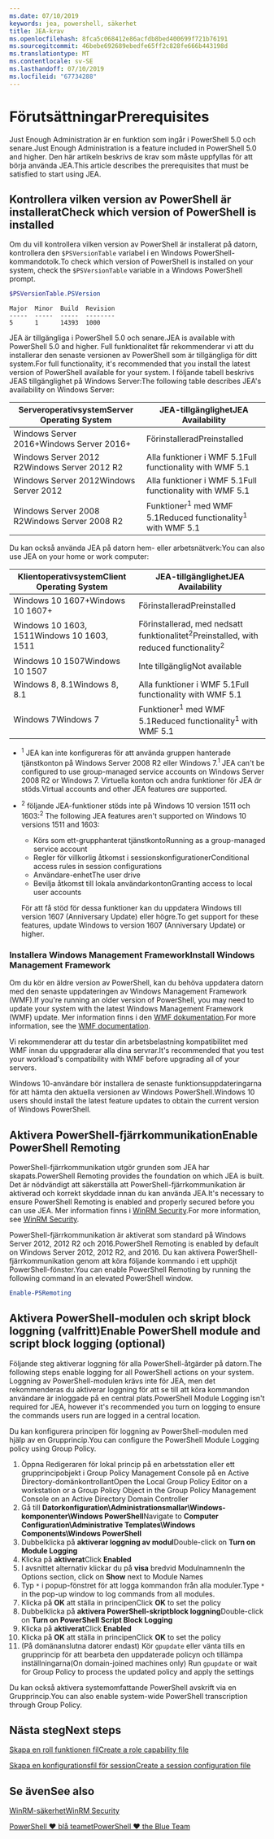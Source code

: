 ```yaml
---
ms.date: 07/10/2019
keywords: jea, powershell, säkerhet
title: JEA-krav
ms.openlocfilehash: 8fca5c068412e86acfdb8bed400699f721b76191
ms.sourcegitcommit: 46bebe692689ebedfe65ff2c828fe666b443198d
ms.translationtype: MT
ms.contentlocale: sv-SE
ms.lasthandoff: 07/10/2019
ms.locfileid: "67734288"
---
```

# <a name="prerequisites"></a><span data-ttu-id="234d9-103">Förutsättningar</span><span class="sxs-lookup"><span data-stu-id="234d9-103">Prerequisites</span></span>

<span data-ttu-id="234d9-104">Just Enough Administration är en funktion som ingår i PowerShell 5.0 och senare.</span><span class="sxs-lookup"><span data-stu-id="234d9-104">Just Enough Administration is a feature included in PowerShell 5.0 and higher.</span></span> <span data-ttu-id="234d9-105">Den här artikeln beskrivs de krav som måste uppfyllas för att börja använda JEA.</span><span class="sxs-lookup"><span data-stu-id="234d9-105">This article describes the prerequisites that must be satisfied to start using JEA.</span></span>


## <a name="check-which-version-of-powershell-is-installed"></a><span data-ttu-id="234d9-106">Kontrollera vilken version av PowerShell är installerat</span><span class="sxs-lookup"><span data-stu-id="234d9-106">Check which version of PowerShell is installed</span></span>

<span data-ttu-id="234d9-107">Om du vill kontrollera vilken version av PowerShell är installerat på datorn, kontrollera den `$PSVersionTable` variabel i en Windows PowerShell-kommandotolk.</span><span class="sxs-lookup"><span data-stu-id="234d9-107">To check which version of PowerShell is installed on your system, check the `$PSVersionTable` variable in a Windows PowerShell prompt.</span></span>

```powershell
$PSVersionTable.PSVersion
```

```Output
Major  Minor  Build  Revision
-----  -----  -----  --------
5      1      14393  1000
```

<span data-ttu-id="234d9-108">JEA är tillgängliga i PowerShell 5.0 och senare.</span><span class="sxs-lookup"><span data-stu-id="234d9-108">JEA is available with PowerShell 5.0 and higher.</span></span> <span data-ttu-id="234d9-109">Full funktionalitet får rekommenderar vi att du installerar den senaste versionen av PowerShell som är tillgängliga för ditt system.</span><span class="sxs-lookup"><span data-stu-id="234d9-109">For full functionality, it's recommended that you install the latest version of PowerShell available for your system.</span></span> <span data-ttu-id="234d9-110">I följande tabell beskrivs JEAS tillgänglighet på Windows Server:</span><span class="sxs-lookup"><span data-stu-id="234d9-110">The following table describes JEA's availability on Windows Server:</span></span>

| <span data-ttu-id="234d9-111">Serveroperativsystem</span><span class="sxs-lookup"><span data-stu-id="234d9-111">Server Operating System</span></span> |                <span data-ttu-id="234d9-112">JEA-tillgänglighet</span><span class="sxs-lookup"><span data-stu-id="234d9-112">JEA Availability</span></span>                |
| ----------------------- | ---------------------------------------------- |
| <span data-ttu-id="234d9-113">Windows Server 2016+</span><span class="sxs-lookup"><span data-stu-id="234d9-113">Windows Server 2016+</span></span>    | <span data-ttu-id="234d9-114">Förinstallerad</span><span class="sxs-lookup"><span data-stu-id="234d9-114">Preinstalled</span></span>                                   |
| <span data-ttu-id="234d9-115">Windows Server 2012 R2</span><span class="sxs-lookup"><span data-stu-id="234d9-115">Windows Server 2012 R2</span></span>  | <span data-ttu-id="234d9-116">Alla funktioner i WMF 5.1</span><span class="sxs-lookup"><span data-stu-id="234d9-116">Full functionality with WMF 5.1</span></span>                |
| <span data-ttu-id="234d9-117">Windows Server 2012</span><span class="sxs-lookup"><span data-stu-id="234d9-117">Windows Server 2012</span></span>     | <span data-ttu-id="234d9-118">Alla funktioner i WMF 5.1</span><span class="sxs-lookup"><span data-stu-id="234d9-118">Full functionality with WMF 5.1</span></span>                |
| <span data-ttu-id="234d9-119">Windows Server 2008 R2</span><span class="sxs-lookup"><span data-stu-id="234d9-119">Windows Server 2008 R2</span></span>  | <span data-ttu-id="234d9-120">Funktioner<sup>1</sup> med WMF 5.1</span><span class="sxs-lookup"><span data-stu-id="234d9-120">Reduced functionality<sup>1</sup> with WMF 5.1</span></span> |

<span data-ttu-id="234d9-121">Du kan också använda JEA på datorn hem- eller arbetsnätverk:</span><span class="sxs-lookup"><span data-stu-id="234d9-121">You can also use JEA on your home or work computer:</span></span>

| <span data-ttu-id="234d9-122">Klientoperativsystem</span><span class="sxs-lookup"><span data-stu-id="234d9-122">Client Operating System</span></span> |                   <span data-ttu-id="234d9-123">JEA-tillgänglighet</span><span class="sxs-lookup"><span data-stu-id="234d9-123">JEA Availability</span></span>                   |
| ----------------------- | ---------------------------------------------------- |
| <span data-ttu-id="234d9-124">Windows 10 1607+</span><span class="sxs-lookup"><span data-stu-id="234d9-124">Windows 10 1607+</span></span>        | <span data-ttu-id="234d9-125">Förinstallerad</span><span class="sxs-lookup"><span data-stu-id="234d9-125">Preinstalled</span></span>                                         |
| <span data-ttu-id="234d9-126">Windows 10 1603, 1511</span><span class="sxs-lookup"><span data-stu-id="234d9-126">Windows 10 1603, 1511</span></span>   | <span data-ttu-id="234d9-127">Förinstallerad, med nedsatt funktionalitet<sup>2</sup></span><span class="sxs-lookup"><span data-stu-id="234d9-127">Preinstalled, with reduced functionality<sup>2</sup></span></span> |
| <span data-ttu-id="234d9-128">Windows 10 1507</span><span class="sxs-lookup"><span data-stu-id="234d9-128">Windows 10 1507</span></span>         | <span data-ttu-id="234d9-129">Inte tillgänglig</span><span class="sxs-lookup"><span data-stu-id="234d9-129">Not available</span></span>                                        |
| <span data-ttu-id="234d9-130">Windows 8, 8.1</span><span class="sxs-lookup"><span data-stu-id="234d9-130">Windows 8, 8.1</span></span>          | <span data-ttu-id="234d9-131">Alla funktioner i WMF 5.1</span><span class="sxs-lookup"><span data-stu-id="234d9-131">Full functionality with WMF 5.1</span></span>                      |
| <span data-ttu-id="234d9-132">Windows 7</span><span class="sxs-lookup"><span data-stu-id="234d9-132">Windows 7</span></span>               | <span data-ttu-id="234d9-133">Funktioner<sup>1</sup> med WMF 5.1</span><span class="sxs-lookup"><span data-stu-id="234d9-133">Reduced functionality<sup>1</sup> with WMF 5.1</span></span>       |

- <span data-ttu-id="234d9-134"><sup>1</sup> JEA kan inte konfigureras för att använda gruppen hanterade tjänstkonton på Windows Server 2008 R2 eller Windows 7.</span><span class="sxs-lookup"><span data-stu-id="234d9-134"><sup>1</sup> JEA can't be configured to use group-managed service accounts on Windows Server 2008 R2 or Windows 7.</span></span> <span data-ttu-id="234d9-135">Virtuella konton och andra funktioner för JEA *är* stöds.</span><span class="sxs-lookup"><span data-stu-id="234d9-135">Virtual accounts and other JEA features *are* supported.</span></span>

- <span data-ttu-id="234d9-136"><sup>2</sup> följande JEA-funktioner stöds inte på Windows 10 version 1511 och 1603:</span><span class="sxs-lookup"><span data-stu-id="234d9-136"><sup>2</sup> The following JEA features aren't supported on Windows 10 versions 1511 and 1603:</span></span>

  - <span data-ttu-id="234d9-137">Körs som ett-grupphanterat tjänstkonto</span><span class="sxs-lookup"><span data-stu-id="234d9-137">Running as a group-managed service account</span></span>
  - <span data-ttu-id="234d9-138">Regler för villkorlig åtkomst i sessionskonfigurationer</span><span class="sxs-lookup"><span data-stu-id="234d9-138">Conditional access rules in session configurations</span></span>
  - <span data-ttu-id="234d9-139">Användare-enhet</span><span class="sxs-lookup"><span data-stu-id="234d9-139">The user drive</span></span>
  - <span data-ttu-id="234d9-140">Bevilja åtkomst till lokala användarkonton</span><span class="sxs-lookup"><span data-stu-id="234d9-140">Granting access to local user accounts</span></span>

  <span data-ttu-id="234d9-141">För att få stöd för dessa funktioner kan du uppdatera Windows till version 1607 (Anniversary Update) eller högre.</span><span class="sxs-lookup"><span data-stu-id="234d9-141">To get support for these features, update Windows to version 1607 (Anniversary Update) or higher.</span></span>

### <a name="install-windows-management-framework"></a><span data-ttu-id="234d9-142">Installera Windows Management Framework</span><span class="sxs-lookup"><span data-stu-id="234d9-142">Install Windows Management Framework</span></span>

<span data-ttu-id="234d9-143">Om du kör en äldre version av PowerShell, kan du behöva uppdatera datorn med den senaste uppdateringen av Windows Management Framework (WMF).</span><span class="sxs-lookup"><span data-stu-id="234d9-143">If you're running an older version of PowerShell, you may need to update your system with the latest Windows Management Framework (WMF) update.</span></span> <span data-ttu-id="234d9-144">Mer information finns i den [WMF dokumentation](/powershell/wmf/overview).</span><span class="sxs-lookup"><span data-stu-id="234d9-144">For more information, see the [WMF documentation](/powershell/wmf/overview).</span></span>

<span data-ttu-id="234d9-145">Vi rekommenderar att du testar din arbetsbelastning kompatibilitet med WMF innan du uppgraderar alla dina servrar.</span><span class="sxs-lookup"><span data-stu-id="234d9-145">It's recommended that you test your workload's compatibility with WMF before upgrading all of your servers.</span></span>

<span data-ttu-id="234d9-146">Windows 10-användare bör installera de senaste funktionsuppdateringarna för att hämta den aktuella versionen av Windows PowerShell.</span><span class="sxs-lookup"><span data-stu-id="234d9-146">Windows 10 users should install the latest feature updates to obtain the current version of Windows PowerShell.</span></span>

## <a name="enable-powershell-remoting"></a><span data-ttu-id="234d9-147">Aktivera PowerShell-fjärrkommunikation</span><span class="sxs-lookup"><span data-stu-id="234d9-147">Enable PowerShell Remoting</span></span>

<span data-ttu-id="234d9-148">PowerShell-fjärrkommunikation utgör grunden som JEA har skapats.</span><span class="sxs-lookup"><span data-stu-id="234d9-148">PowerShell Remoting provides the foundation on which JEA is built.</span></span> <span data-ttu-id="234d9-149">Det är nödvändigt att säkerställa att PowerShell-fjärrkommunikation är aktiverad och korrekt skyddade innan du kan använda JEA.</span><span class="sxs-lookup"><span data-stu-id="234d9-149">It's necessary to ensure PowerShell Remoting is enabled and properly secured before you can use JEA.</span></span> <span data-ttu-id="234d9-150">Mer information finns i [WinRM Security](/powershell/scripting/learn/remoting/winrmsecurity).</span><span class="sxs-lookup"><span data-stu-id="234d9-150">For more information, see [WinRM Security](/powershell/scripting/learn/remoting/winrmsecurity).</span></span>

<span data-ttu-id="234d9-151">PowerShell-fjärrkommunikation är aktiverat som standard på Windows Server 2012, 2012 R2 och 2016.</span><span class="sxs-lookup"><span data-stu-id="234d9-151">PowerShell Remoting is enabled by default on Windows Server 2012, 2012 R2, and 2016.</span></span> <span data-ttu-id="234d9-152">Du kan aktivera PowerShell-fjärrkommunikation genom att köra följande kommando i ett upphöjt PowerShell-fönster.</span><span class="sxs-lookup"><span data-stu-id="234d9-152">You can enable PowerShell Remoting by running the following command in an elevated PowerShell window.</span></span>

```powershell
Enable-PSRemoting
```

## <a name="enable-powershell-module-and-script-block-logging-optional"></a><span data-ttu-id="234d9-153">Aktivera PowerShell-modulen och skript block loggning (valfritt)</span><span class="sxs-lookup"><span data-stu-id="234d9-153">Enable PowerShell module and script block logging (optional)</span></span>

<span data-ttu-id="234d9-154">Följande steg aktiverar loggning för alla PowerShell-åtgärder på datorn.</span><span class="sxs-lookup"><span data-stu-id="234d9-154">The following steps enable logging for all PowerShell actions on your system.</span></span> <span data-ttu-id="234d9-155">Loggning av PowerShell-modulen krävs inte för JEA, men det rekommenderas du aktiverar loggning för att se till att köra kommandon användare är inloggade på en central plats.</span><span class="sxs-lookup"><span data-stu-id="234d9-155">PowerShell Module Logging isn't required for JEA, however it's recommended you turn on logging to ensure the commands users run are logged in a central location.</span></span>

<span data-ttu-id="234d9-156">Du kan konfigurera principen för loggning av PowerShell-modulen med hjälp av en Grupprincip.</span><span class="sxs-lookup"><span data-stu-id="234d9-156">You can configure the PowerShell Module Logging policy using Group Policy.</span></span>

1. <span data-ttu-id="234d9-157">Öppna Redigeraren för lokal princip på en arbetsstation eller ett grupprincipobjekt i Group Policy Management Console på en Active Directory-domänkontrollant</span><span class="sxs-lookup"><span data-stu-id="234d9-157">Open the Local Group Policy Editor on a workstation or a Group Policy Object in the Group Policy Management Console on an Active Directory Domain Controller</span></span>
2. <span data-ttu-id="234d9-158">Gå till **Datorkonfiguration\\Administrationsmallar\\Windows-komponenter\\Windows PowerShell**</span><span class="sxs-lookup"><span data-stu-id="234d9-158">Navigate to **Computer Configuration\\Administrative Templates\\Windows Components\\Windows PowerShell**</span></span>
3. <span data-ttu-id="234d9-159">Dubbelklicka på **aktiverar loggning av modul**</span><span class="sxs-lookup"><span data-stu-id="234d9-159">Double-click on **Turn on Module Logging**</span></span>
4. <span data-ttu-id="234d9-160">Klicka på **aktiverat**</span><span class="sxs-lookup"><span data-stu-id="234d9-160">Click **Enabled**</span></span>
5. <span data-ttu-id="234d9-161">I avsnittet alternativ klickar du på **visa** bredvid Modulnamnen</span><span class="sxs-lookup"><span data-stu-id="234d9-161">In the Options section, click on **Show** next to Module Names</span></span>
6. <span data-ttu-id="234d9-162">Typ `*` i popup-fönstret för att logga kommandon från alla moduler.</span><span class="sxs-lookup"><span data-stu-id="234d9-162">Type `*` in the pop-up window to log commands from all modules.</span></span>
7. <span data-ttu-id="234d9-163">Klicka på **OK** att ställa in principen</span><span class="sxs-lookup"><span data-stu-id="234d9-163">Click **OK** to set the policy</span></span>
8. <span data-ttu-id="234d9-164">Dubbelklicka på **aktivera PowerShell-skriptblock loggning**</span><span class="sxs-lookup"><span data-stu-id="234d9-164">Double-click on **Turn on PowerShell Script Block Logging**</span></span>
9. <span data-ttu-id="234d9-165">Klicka på **aktiverat**</span><span class="sxs-lookup"><span data-stu-id="234d9-165">Click **Enabled**</span></span>
10. <span data-ttu-id="234d9-166">Klicka på **OK** att ställa in principen</span><span class="sxs-lookup"><span data-stu-id="234d9-166">Click **OK** to set the policy</span></span>
11. <span data-ttu-id="234d9-167">(På domänanslutna datorer endast) Kör `gpupdate` eller vänta tills en grupprincip för att bearbeta den uppdaterade policyn och tillämpa inställningarna</span><span class="sxs-lookup"><span data-stu-id="234d9-167">(On domain-joined machines only) Run `gpupdate` or wait for Group Policy to process the updated policy and apply the settings</span></span>

<span data-ttu-id="234d9-168">Du kan också aktivera systemomfattande PowerShell avskrift via en Grupprincip.</span><span class="sxs-lookup"><span data-stu-id="234d9-168">You can also enable system-wide PowerShell transcription through Group Policy.</span></span>

## <a name="next-steps"></a><span data-ttu-id="234d9-169">Nästa steg</span><span class="sxs-lookup"><span data-stu-id="234d9-169">Next steps</span></span>

[<span data-ttu-id="234d9-170">Skapa en roll funktionen fil</span><span class="sxs-lookup"><span data-stu-id="234d9-170">Create a role capability file</span></span>](role-capabilities.md)

[<span data-ttu-id="234d9-171">Skapa en konfigurationsfil för session</span><span class="sxs-lookup"><span data-stu-id="234d9-171">Create a session configuration file</span></span>](session-configurations.md)

## <a name="see-also"></a><span data-ttu-id="234d9-172">Se även</span><span class="sxs-lookup"><span data-stu-id="234d9-172">See also</span></span>

[<span data-ttu-id="234d9-173">WinRM-säkerhet</span><span class="sxs-lookup"><span data-stu-id="234d9-173">WinRM Security</span></span>](/powershell/scripting/learn/remoting/winrmsecurity)

[<span data-ttu-id="234d9-174">PowerShell ♥ blå teamet</span><span class="sxs-lookup"><span data-stu-id="234d9-174">PowerShell ♥ the Blue Team</span></span>](https://devblogs.microsoft.com/powershell/powershell-the-blue-team/)
